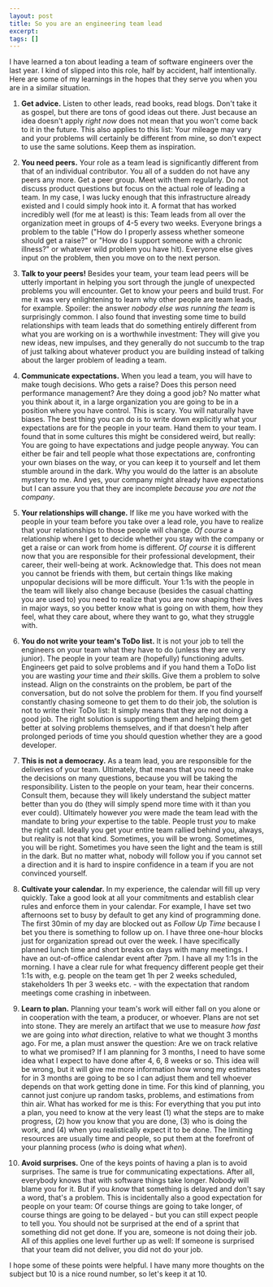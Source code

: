 ```yaml
---
layout: post
title: So you are an engineering team lead
excerpt: 
tags: []
---
```


I have learned a ton about leading a team of software engineers over the last year. I kind of slipped into this role, half by accident, half intentionally. Here are some of my learnings in the hopes that they serve you when you are in a similar situation.

1. **Get advice.** Listen to other leads, read books, read blogs. Don't take it as gospel, but there are tons of good ideas out there. Just because an idea doesn't apply _right now_ does not mean that you won't come back to it in the future. This also applies to this list: Your mileage may vary and your problems will certainly be different from mine, so don't expect to use the same solutions. Keep them as inspiration.

2. **You need peers.** Your role as a team lead is significantly different from that of an individual contributor. You all of a sudden do not have any peers any more. Get a peer group. Meet with them regularly. Do not discuss product questions but focus on the actual role of leading a team. In my case, I was lucky enough that this infrastructure already existed and I could simply hook into it. A format that has worked incredibly well (for me at least) is this: Team leads  from all over the organization meet in groups of 4-5 every two weeks. Everyone brings a problem to the table ("How do I properly assess whether someone should get a raise?" or "How do I support someone with a chronic illness?" or whatever wild problem you have hit). Everyone else gives input on the problem, then you move on to the next person.

3. **Talk to your peers!** Besides your team, your team lead peers will be utterly important in helping you sort through the jungle of unexpected problems you will encounter. Get to know your peers and build trust. For me it was very enlightening to learn why other people are team leads, for example. Spoiler: the answer *nobody else was running the team* is surprisingly common. I also found that investing some time to build relationships with team leads that do something entirely different from what you are working on is a worthwhile investment: They will give you new ideas, new impulses, and they generally do not succumb to the trap of just talking about whatever product you are building instead of talking about the larger problem of leading a team.

4. **Communicate expectations.** When you lead a team, you will have to make tough decisions. Who gets a raise? Does this person need performance management? Are they doing a good job? No matter what you think about it, in a large organization you are going to be in a position where you have control. This is scary. You will naturally have biases. The best thing you can do is to write down explicitly what your expectations are for the people in your team. Hand them to your team. I found that in some cultures this might be considered weird, but really: You are going to have expectations and judge people anyway. You can either be fair and tell people what those expectations are, confronting your own biases on the way, or you can keep it to yourself and let them stumble around in the dark. Why you would do the latter is an absolute mystery to me. And yes, your company might already have expectations but I can assure you that they are incomplete _because you are not the company_.

5. **Your relationships will change.** If like me you have worked with the people in your team before you take over a lead role, you have to realize that your relationships to those people will change. _Of course_ a relationship where I get to decide whether you stay with the company or get a raise or can work from home is different. _Of course_ it is different now that you are responsible for their professional development, their career, their well-being at work. Acknowledge that. This does not mean you cannot be friends with them, but certain things like making unpopular decisions will be more difficult. Your 1:1s with the people in the team will likely also change because (besides the casual chatting you are used to) you need to realize that you are now shaping their lives in major ways, so you better know what is going on with them, how they feel, what they care about, where they want to go, what they struggle with.

6. **You do not write your team's ToDo list.** It is not your job to tell the engineers on your team what they have to do (unless they are very junior). The people in your team are (hopefully) functioning adults. Engineers get paid to solve problems and if you hand them a ToDo list you are wasting _your_ time and _their_ skills. Give them a problem to solve instead. Align on the constraints on the problem, be part of the conversation, but do not solve the problem for them. If you find yourself constantly chasing someone to get them to do their job, the solution is not to write their ToDo list: It simply means that they are not doing a good job. The right solution is supporting them and helping them get better at solving problems themselves, and if that doesn't help after prolonged periods of time you should question whether they are a good developer.

7. **This is not a democracy.** As a team lead, you are responsible for the deliveries of your team. Ultimately, that means that you need to make the decisions on many questions, because you will be taking the responsibility. Listen to the people on your team, hear their concerns. Consult them, because they will likely understand the subject matter better than you do (they will simply spend more time with it than you ever could). Ultimately however _you_ were made the team lead with the mandate to bring _your_ expertise to the table. People trust _you_ to make the right call. Ideally you get your entire team rallied behind you, always, but reality is not that kind. Sometimes, you will be wrong. Sometimes, you will be right. Sometimes you have seen the light and the team is still in the dark. But no matter what, nobody will follow you if you cannot set a direction and it is hard to inspire confidence in a team if you are not convinced yourself.

8. **Cultivate your calendar.** In my experience, the calendar will fill up very quickly. Take a good look at all your commitments and establish clear rules and enforce them in your calendar. For example, I have set two afternoons set to busy by default to get any kind of programming done. The first 30min of my day are blocked out as *Follow Up Time* because I bet you there is something to follow up on. I have three one-hour blocks just for organization spread out over the week. I have specifically planned lunch time and short breaks on days with many meetings. I have an out-of-office calendar event after 7pm. I have all my 1:1s in the morning. I have a clear rule for what frequency different people get their 1:1s with, e.g. people on the team get 1h per 2 weeks scheduled, stakeholders 1h per 3 weeks etc. - with the expectation that random meetings come crashing in inbetween.

9. **Learn to plan.** Planning your team's work will either fall on you alone or in cooperation with the team, a producer, or whoever. Plans are not set into stone. They are merely an artifact that we use to measure *how fast* we are going into *what* direction, relative to what we thought 3 months ago. For me, a plan must answer the question: Are we on track relative to what we promised? If I am planning for 3 months, I need to have some idea what I expect to have done after 4, 6, 8 weeks or so. This idea will be wrong, but it will give me more information how wrong my estimates for in 3 months are going to be so I can adjust them and tell whoever depends on that work getting done in time. For this kind of planning, you cannot just conjure up random tasks, problems, and estimations from thin air. What has worked for me is this: For everything that you put into a plan, you need to know at the very least (1) what the steps are to make progress, (2) how you know that you are done, (3) who is doing the work, and (4) when you realistically expect it to be done. The limiting resources are usually time and people, so put them at the forefront of your planning process (_who_ is doing what _when_).

10. **Avoid surprises.** One of the keys points of having a plan is to avoid surprises. The same is true for communicating expectations. After all, everybody knows that with software things take longer. Nobody will blame you for it. But if you _know_ that something is delayed and don't say a word, that's a problem. This is incidentally also a good expectation for people on your team: Of course things are going to take longer, of course things are going to be delayed - but you can still expect people to tell you. You should not be surprised at the end of a sprint that something did not get done. If you are, someone is not doing their job. All of this applies one level further up as well: If someone is surprised that your team did not deliver, you did not do your job.

I hope some of these points were helpful. I have many more thoughts on the subject but 10 is a nice round number, so let's keep it at 10.